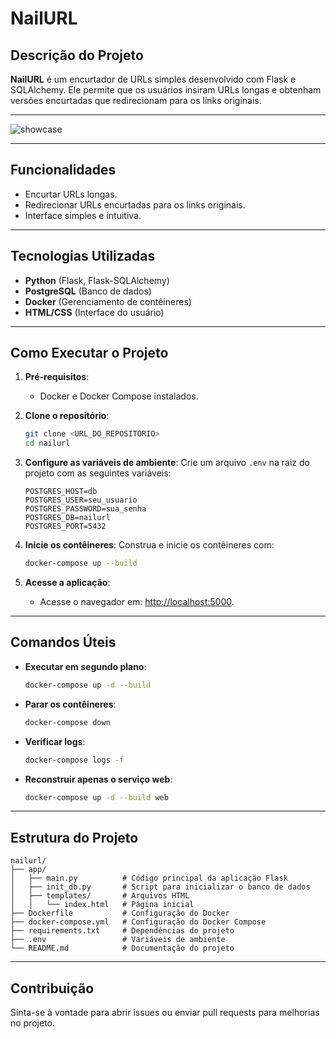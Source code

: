 # NailURL

## Descrição do Projeto
**NailURL** é um encurtador de URLs simples desenvolvido com Flask e SQLAlchemy. Ele permite que os usuários insiram URLs longas e obtenham versões encurtadas que redirecionam para os links originais.

---

![showcase](src/nailurl0.gif)

---

## Funcionalidades
- Encurtar URLs longas.
- Redirecionar URLs encurtadas para os links originais.
- Interface simples e intuitiva.

---

## Tecnologias Utilizadas
- **Python** (Flask, Flask-SQLAlchemy)
- **PostgreSQL** (Banco de dados)
- **Docker** (Gerenciamento de contêineres)
- **HTML/CSS** (Interface do usuário)

---

## Como Executar o Projeto

1. **Pré-requisitos**:
   - Docker e Docker Compose instalados.

2. **Clone o repositório**:
   ```bash
   git clone <URL_DO_REPOSITORIO>
   cd nailurl
   ```

3. **Configure as variáveis de ambiente**:
   Crie um arquivo `.env` na raiz do projeto com as seguintes variáveis:
   ```env
   POSTGRES_HOST=db
   POSTGRES_USER=seu_usuario
   POSTGRES_PASSWORD=sua_senha
   POSTGRES_DB=nailurl
   POSTGRES_PORT=5432
   ```

4. **Inicie os contêineres**:
   Construa e inicie os contêineres com:
   ```bash
   docker-compose up --build
   ```

5. **Acesse a aplicação**:
   - Acesse o navegador em: [http://localhost:5000](http://localhost:5000).

---

## Comandos Úteis

- **Executar em segundo plano**:
  ```bash
  docker-compose up -d --build
  ```

- **Parar os contêineres**:
  ```bash
  docker-compose down
  ```

- **Verificar logs**:
  ```bash
  docker-compose logs -f
  ```

- **Reconstruir apenas o serviço web**:
  ```bash
  docker-compose up -d --build web
  ```

---

## Estrutura do Projeto

```
nailurl/
├── app/
│   ├── main.py          # Código principal da aplicação Flask
│   ├── init_db.py       # Script para inicializar o banco de dados
│   ├── templates/       # Arquivos HTML
│   │   └── index.html   # Página inicial
├── Dockerfile           # Configuração do Docker
├── docker-compose.yml   # Configuração do Docker Compose
├── requirements.txt     # Dependências do projeto
├── .env                 # Variáveis de ambiente
└── README.md            # Documentação do projeto
```

---

## Contribuição
Sinta-se à vontade para abrir issues ou enviar pull requests para melhorias no projeto.
